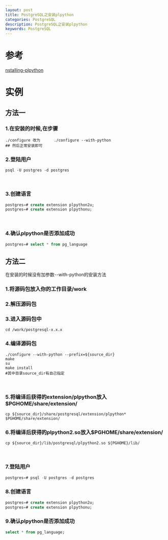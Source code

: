 ```yaml
---
layout: post
title: PostgreSQL之安装plpython 
categories: PostgreSQL
description: PostgreSQL之安装plpython 
keywords: PostgreSQL
---
```

# 参考
[nstalling-plpython](https://stackoverflow.com/questions/12010344/postgres-database-crash-when-installing-plpython)

# 实例
## 方法一
### 1.在安装的时候,在步骤
```shell
./configure 改为      ./configure --with-python
## 然后正常安装即可
```

### 2.登陆用户
```shell
psql -U postgres -d postgres
```
 
### 3.创建语言
```sql
postgres=# create extension plpython2u;
postgres=# create extension plpythonu;
```
 
### 4.确认plpython是否添加成功
```sql
postgres=# select * from pg_language
```

## 方法二
在安装的时候没有加参数--with-python的安装方法
### 1.将源码包放入你的工作目录/work
### 2.解压源码包
### 3.进入源码包中
```shell
cd /work/postgresql-x.x.x
```
### 4.编译源码包
```shell
./configure --with-python --prefix=${source_dir}
make
su
make install
#其中目录source_dir有自己指定
```
 
### 5.将编译后获得的extension/plpython放入$PGHOME/share/extension/
```shell
cp ${source_dir}/share/postgresql/extension/plpython* $PGHOME/share/extension/
```
### 6.将编译后获得的plpython2.so放入$PGHOME/share/extension/
```shell
cp ${source_dir}/lib/postgresql/plpython2.so ${PGHOME}/lib/
```
 
### 7.登陆用户
```sql
postgres=# psql -U postgres -d postgres
```

### 8.创建语言
```sql
postgres=# create extension plpython2u;
postgres=# create extension plpythonu;
```

### 9.确认plpython是否添加成功
```sql
select * from pg_language;
```
